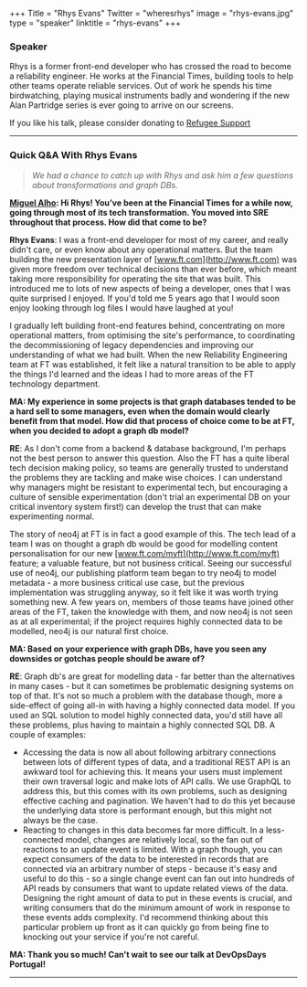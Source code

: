 +++
Title = "Rhys Evans"
Twitter = "wheresrhys"
image = "rhys-evans.jpg"
type = "speaker"
linktitle = "rhys-evans"
+++

### Speaker

Rhys is a former front-end developer who has crossed the road to become a reliability engineer. He works at the Financial Times, building tools to help other teams operate reliable services. Out of work he spends his time birdwatching, playing musical instruments badly and wondering if the new Alan Partridge series is ever going to arrive on our screens.

If you like his talk, please consider donating to [Refugee Support](https://www.refugeesupport.eu/)

*** 

### Quick Q&A With Rhys Evans

> *We had a chance to catch up with Rhys and ask him a few questions about transformations and graph DBs.*

**[Miguel Alho](/events/2019-portugal/contact/): Hi Rhys! You’ve been at the Financial Times for a while now, going through most of its tech transformation. You moved into SRE throughout that process. How did that come to be?**

**Rhys Evans**: I was a front-end developer for most of my career, and really didn't care, or even know about any operational matters. But the team building the new presentation layer of [www.ft.com](http://www.ft.com) was given more freedom over technical decisions than ever before, which meant taking more responsibility for operating the site that was built. This introduced me to lots of new aspects of being a developer, ones that I was quite surprised I enjoyed. If you'd told me 5 years ago that I would soon enjoy looking through log files I would have laughed at you!

I gradually left building front-end features behind, concentrating on more operational matters, from optimising the site's performance, to coordinating the decommissioning of legacy dependencies and improving our understanding of what we had built. When the new Reliability Engineering team at FT was established, it felt like a natural transition to be able to apply the things I'd learned and the ideas I had to more areas of the FT technology department.

**MA: My experience in some projects is that graph databases tended to be a hard sell to some managers, even when the domain would clearly benefit from that model. How did that process of choice come to be at FT, when you decided to adopt a graph db model?**

**RE**: As I don't come from a backend & database background, I'm perhaps not the best person to answer this question. Also the FT has a quite liberal tech decision making policy, so teams are generally trusted to understand the problems they are tackling and make wise choices. I can understand why managers might be resistant to experimental tech, but encouraging a culture of sensible experimentation (don't trial an experimental DB on your critical inventory system first!) can develop the trust that can make experimenting normal.

The story of neo4j at FT is in fact a good example of this. The tech lead of a team I was on thought a graph db would be good for modelling content personalisation for our new [www.ft.com/myft](http://www.ft.com/myft) feature; a valuable feature, but not business critical. Seeing our successful use of neo4j, our publishing platform team began to try neo4j to model metadata - a more business critical use case, but the previous implementation was struggling anyway, so it felt like it was worth trying something new. A few years on, members of those teams have joined other areas of the FT, taken the knowledge with them, and now neo4j is not seen as at all experimental; if the project requires highly connected data to be modelled, neo4j is our natural first choice.

**MA: Based on your experience with graph DBs, have you seen any downsides or gotchas people should be aware of?**

**RE**: Graph db's are great for modelling data - far better than the alternatives in many cases - but it can sometimes be problematic designing systems on top of that. It's not so much a problem with the database though, more a side-effect of going all-in with having a highly connected data model. If you used an SQL solution to model highly connected data, you'd still have all these problems, plus having to maintain a highly connected SQL DB. A couple of examples:

- Accessing the data is now all about following arbitrary connections between lots of different types of data, and a traditional REST API is an awkward tool for achieving this. It means your users must implement their own traversal logic and make lots of API calls. We use GraphQL to address this, but this comes with its own problems, such as designing effective caching and pagination. We haven't had to do this yet because the underlying data store is performant enough, but this might not always be the case.
- Reacting to changes in this data becomes far more difficult. In a less-connected model, changes are relatively local, so the fan out of reactions to an update event is limited. With a graph though, you can expect consumers of the data to be interested in records that are connected via an arbitrary number of steps - because it's easy and useful to do this - so a single change event can fan out into hundreds of API reads by consumers that want to update related views of the data. Designing the right amount of data to put in these events is crucial, and writing consumers that do the minimum amount of work in response to these events adds complexity. I'd recommend thinking about this particular problem up front as it can quickly go from being fine to knocking out your service if you're not careful.

**MA: Thank you so much! Can't wait to see our talk at DevOpsDays Portugal!**

*** 